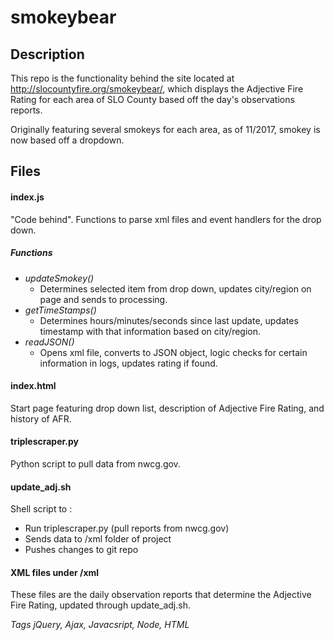 # **smokeybear**

## **Description**
This repo is the functionality behind the site located at http://slocountyfire.org/smokeybear/, which displays the Adjective Fire Rating for each area of SLO County based off the day's observations reports.

Originally featuring several smokeys for each area, as of 11/2017, smokey is now based off a dropdown.

## **Files**
#### **index.js**
"Code behind". Functions to parse xml files and event handlers for the drop down.

##### *Functions*
* *updateSmokey()*
    * Determines selected item from drop down, updates city/region on page and sends to processing.
* *getTimeStamps()*
    * Determines hours/minutes/seconds since last update, updates timestamp with that information based on city/region.
* *readJSON()*
    * Opens xml file, converts to JSON object, logic checks for certain information in logs, updates rating if found.

#### **index.html**
Start page featuring drop down list, description of Adjective Fire Rating, and history of AFR.

#### **triplescraper.py**
Python script to pull data from nwcg.gov.

#### **update_adj.sh**
Shell script to :
* Run triplescraper.py (pull reports from nwcg.gov)
* Sends data to /xml folder of project
* Pushes changes to git repo

#### **XML files under /xml**
These files are the daily observation reports that determine the Adjective Fire Rating, updated through update_adj.sh.


*Tags*
*jQuery, Ajax, Javacsript, Node, HTML*